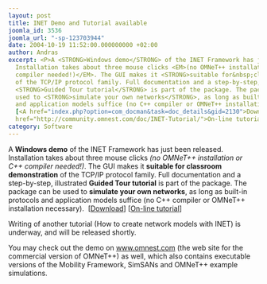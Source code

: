 ```yaml
---
layout: post
title: INET Demo and Tutorial available
joomla_id: 3536
joomla_url: "-sp-123703944"
date: 2004-10-19 11:52:00.000000000 +02:00
author: Andras
excerpt: <P>A <STRONG>Windows demo</STRONG> of the INET Framework has just been released.
  Installation takes about three mouse clicks <EM>(no OMNeT++ installation or C++
  compiler needed!)</EM>. The GUI makes it <STRONG>suitable for&nbsp;classroom demonstration</STRONG>
  of the TCP/IP protocol family. Full documentation and a step-by-step, illustrated
  <STRONG>Guided Tour tutorial</STRONG> is part of the package. The package can be
  used to <STRONG>simulate your own networks</STRONG>, as long as built-in protocols
  and application models suffice (no C++ compiler or OMNeT++ installation necessary).&nbsp;
  [<A href="index.php?option=com_docman&task=doc_details&gid=2130">Download</A>] [<A
  href="http://community.omnest.com/doc/INET-Tutorial/">On-line tutorial</A>]</P>
category: Software
---
```

<P>A <STRONG>Windows demo</STRONG> of the INET Framework has just been released. Installation takes about three mouse clicks <EM>(no OMNeT++ installation or C++ compiler needed!)</EM>. The GUI makes it <STRONG>suitable for&nbsp;classroom demonstration</STRONG> of the TCP/IP protocol family. Full documentation and a step-by-step, illustrated <STRONG>Guided Tour tutorial</STRONG> is part of the package. The package can be used to <STRONG>simulate your own networks</STRONG>, as long as built-in protocols and application models suffice (no C++ compiler or OMNeT++ installation necessary).&nbsp; [<A href="index.php?option=com_docman&task=doc_details&gid=2130">Download</A>] [<A href="http://community.omnest.com/doc/INET-Tutorial/">On-line tutorial</A>]</P><P>Writing of another tutorial (How to create network models with INET) is underway, and will be released shortly.</P>
<P>You may check out the demo on <A href="http://www.omnest.com">www.omnest.com</A>&nbsp;(the web site for the commercial version of OMNeT++) as well,&nbsp;which also contains executable versions of the Mobility Framework, SimSANs and OMNeT++ example simulations.</P>

